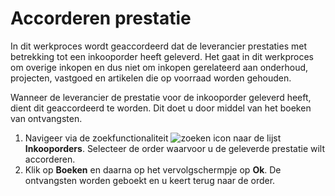 # Accorderen prestatie

In dit werkproces wordt geaccordeerd dat de leverancier prestaties met betrekking tot een inkooporder heeft geleverd. Het gaat in dit werkproces om overige inkopen en dus niet om inkopen gerelateerd aan onderhoud, projecten, vastgoed en artikelen die op voorraad worden gehouden.

Wanneer de leverancier de prestatie voor de inkooporder geleverd heeft, dient dit geaccordeerd te worden. Dit doet u door middel van het boeken van ontvangsten. 

1. Navigeer via de zoekfunctionaliteit ![zoeken icon](/assets/images/zoeken.png "zoeken icon") naar de lijst **Inkooporders**. Selecteer de order waarvoor u de geleverde prestatie wilt accorderen. 
2. Klik op **Boeken** en daarna op het vervolgschermpje op **Ok**. De ontvangsten worden geboekt en u keert terug naar de order.
<!--stackedit_data:
eyJoaXN0b3J5IjpbMTA3NzQyMTEwMCwxMjE3NzMzMDEyLC0xOT
IyMjExNTEsNTk4MjYzODA5LDQ3Mjk4MDUwMCwtNzIwMzE5NDQ5
LC03MDM1OTM0NDNdfQ==
-->